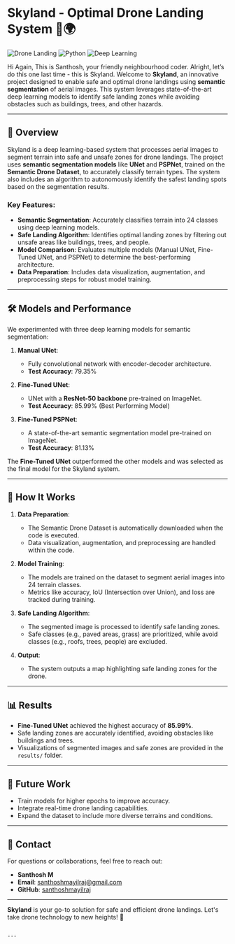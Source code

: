 # Skyland - Optimal Drone Landing System 🚁🌍

![Drone Landing](https://img.shields.io/badge/Status-Active-brightgreen) 
![Python](https://img.shields.io/badge/Python-3.8%2B-blue) 
![Deep Learning](https://img.shields.io/badge/Framework-PyTorch-orange)

Hi Again, This is Santhosh, your friendly neighbourhood coder. Alright, let’s do this one last time - this is Skyland.
Welcome to **Skyland**, an innovative project designed to enable safe and optimal drone landings using **semantic segmentation** of aerial images. This system leverages state-of-the-art deep learning models to identify safe landing zones while avoiding obstacles such as buildings, trees, and other hazards.

---

## 📌 Overview

Skyland is a deep learning-based system that processes aerial images to segment terrain into safe and unsafe zones for drone landings. The project uses **semantic segmentation models** like **UNet** and **PSPNet**, trained on the **Semantic Drone Dataset**, to accurately classify terrain types. The system also includes an algorithm to autonomously identify the safest landing spots based on the segmentation results.

### Key Features:
- **Semantic Segmentation**: Accurately classifies terrain into 24 classes using deep learning models.
- **Safe Landing Algorithm**: Identifies optimal landing zones by filtering out unsafe areas like buildings, trees, and people.
- **Model Comparison**: Evaluates multiple models (Manual UNet, Fine-Tuned UNet, and PSPNet) to determine the best-performing architecture.
- **Data Preparation**: Includes data visualization, augmentation, and preprocessing steps for robust model training.

---

## 🛠️ Models and Performance

We experimented with three deep learning models for semantic segmentation:

1. **Manual UNet**:
   - Fully convolutional network with encoder-decoder architecture.
   - **Test Accuracy**: 79.35%

2. **Fine-Tuned UNet**:
   - UNet with a **ResNet-50 backbone** pre-trained on ImageNet.
   - **Test Accuracy**: 85.99% (Best Performing Model)

3. **Fine-Tuned PSPNet**:
   - A state-of-the-art semantic segmentation model pre-trained on ImageNet.
   - **Test Accuracy**: 81.13%

The **Fine-Tuned UNet** outperformed the other models and was selected as the final model for the Skyland system.

---

## 🚀 How It Works

1. **Data Preparation**:
   - The Semantic Drone Dataset is automatically downloaded when the code is executed.
   - Data visualization, augmentation, and preprocessing are handled within the code.

2. **Model Training**:
   - The models are trained on the dataset to segment aerial images into 24 terrain classes.
   - Metrics like accuracy, IoU (Intersection over Union), and loss are tracked during training.

3. **Safe Landing Algorithm**:
   - The segmented image is processed to identify safe landing zones.
   - Safe classes (e.g., paved areas, grass) are prioritized, while avoid classes (e.g., roofs, trees, people) are excluded.

4. **Output**:
   - The system outputs a map highlighting safe landing zones for the drone.

---

## 📊 Results

- **Fine-Tuned UNet** achieved the highest accuracy of **85.99%**.
- Safe landing zones are accurately identified, avoiding obstacles like buildings and trees.
- Visualizations of segmented images and safe zones are provided in the `results/` folder.

---

## 🚀 Future Work

- Train models for higher epochs to improve accuracy.
- Integrate real-time drone landing capabilities.
- Expand the dataset to include more diverse terrains and conditions.

---

## 📧 Contact

For questions or collaborations, feel free to reach out:
- **Santhosh M**  
- **Email**: santhoshmayilraj@gmail.com  
- **GitHub**: [santhoshmayilraj](https://github.com/santhoshmayilraj)  

---

**Skyland** is your go-to solution for safe and efficient drone landings. Let's take drone technology to new heights! 🚀
```

---
